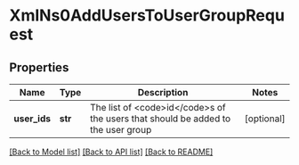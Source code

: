 # XmlNs0AddUsersToUserGroupRequest

## Properties
Name | Type | Description | Notes
------------ | ------------- | ------------- | -------------
**user_ids** | **str** | The list of &lt;code&gt;id&lt;/code&gt;s of the users that should be added to the user group | [optional] 

[[Back to Model list]](../README.md#documentation-for-models) [[Back to API list]](../README.md#documentation-for-api-endpoints) [[Back to README]](../README.md)


